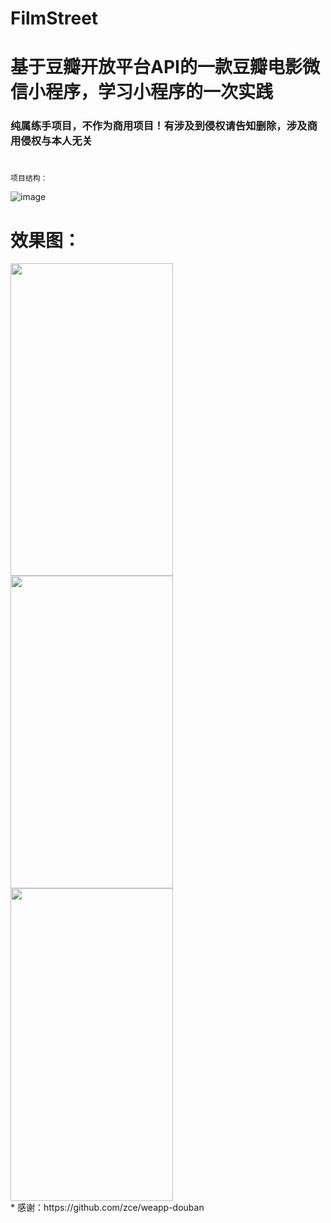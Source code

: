 # FilmStreet
# 基于豆瓣开放平台API的一款豆瓣电影微信小程序，学习小程序的一次实践
### 纯属练手项目，不作为商用项目！有涉及到侵权请告知删除，涉及商用侵权与本人无关
#
```
项目结构：
```
![image](https://github.com/YouriZhang/imagefolder/blob/master/wx-project.png)

# 效果图：
<div align="left">
   <img src="https://github.com/YouriZhang/imagefolder/blob/master/a1.png" width="260" height="500">
   <img src="https://github.com/YouriZhang/imagefolder/blob/master/a2.png" width="260" height="500">
   <img src="https://github.com/YouriZhang/imagefolder/blob/master/a3.png" width="260" height="500">
</div>  
* 感谢：https://github.com/zce/weapp-douban
